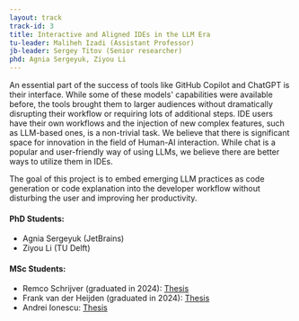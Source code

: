 ```yaml
---
layout: track
track-id: 3
title: Interactive and Aligned IDEs in the LLM Era
tu-leader: Maliheh Izadi (Assistant Professor)
jb-leader: Sergey Titov (Senior researcher)
phd: Agnia Sergeyuk, Ziyou Li
---
```


An essential part of the success of tools like GitHub Copilot and ChatGPT is their interface. While some of these models' capabilities were available before, the tools brought them to larger audiences without dramatically disrupting their workflow or requiring lots of additional steps. IDE users have their own workflows and the injection of new complex features, such as LLM-based ones, is a non-trivial task. We believe that there is significant space for innovation in the field of Human-AI interaction. While chat is a popular and user-friendly way of using LLMs, we believe there are better ways to utilize them in IDEs. 

The goal of this project is to embed emerging LLM practices as code generation or code explanation into the developer workflow without disturbing the user and improving her productivity. 

#### PhD Students: 
- Agnia Sergeyuk (JetBrains)
- Ziyou Li (TU Delft)
  
#### MSc Students:
- Remco Schrijver (graduated in 2024): [Thesis](/projects/track-1/2024-07-08-beyond-acceptance-rates-thesis-remco-schrijver)
- Frank van der Heijden (graduated in 2024): [Thesis](/projects/track-3/2024-07-08-inreractive-adaptive-llm-thesis-frank-van-der-heijden)
- Andrei Ionescu: [Thesis](\projects/track-3/2024-10-07-onboarding-agent_andrei-ionescu.md)
